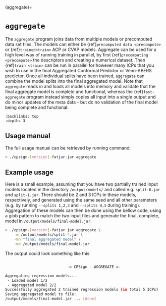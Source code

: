 (aggregate)=

# `aggregate`

The `aggregate` program joins data from multiple models or precomputed data set files. The models can either be {ref}`precomputed data <precompute>` or {ref}`trained<train>` ACP or CVAP models. Aggregate can be used for a high level way of running training in parallel, by first {ref}`precomputing <precompute>` the descriptors and creating a numerical dataset. Then {ref}`train <train>` can be run in parallel for however many ICPs that you wish to use in the final Aggregated Conformal Predictor or Venn-ABERS predictor. Once all individual splits have been trained, `aggragate` can combine the model splits into the final aggregated model. Note that `aggregate` reads in and loads all models into memory and validate that the final aggregate model is complete and functional, whereas the {ref}`fast-aggregate` program instead simply copies all input into a single output and do minor updates of the meta data - but do no validation of the final model being complete and functional.

```{contents} Table of Contents
:backlinks: top
:depth: 3
```

## Usage manual

The full usage manual can be retrieved by running command:

```bash
> ./cpsign-[version]-fatjar.jar aggregate
```


## Example usage

Here is a small example, assuming that you have two partially trained input models located in the directory `/output/models/` and called e.g. `split-0.jar` and `split-1.jar`. There should be 2 and 3 ICPs in these models, respectively, and generated using the same seed and all other parameters (e.g. by running `--splits 1,2,3` and `--splits 4,5` during training).  Aggregation of these models can then be done using the bellow code, using a glob pattern to match the two input files and generate the final, complete, model in `/output/models/final-model.jar`.

```bash
> ./cpsign-[version]-fatjar.jar aggregate \
	-m /output/models/split-*.jar \
	-mn "final aggregated model" \
	-mo /output/models/final-model.jar

```
The output could look something like this:

```bash

                            -= CPSign - AGGREGATE =-

Aggregating regression models...
 - Loaded model 1/2
 - Aggregated model 2/2
Successfully aggregated 2 trained regression models (in total 5 ICPs)
Saving aggregated model to file:
/output/models/final-model.jar ... [done]
```

